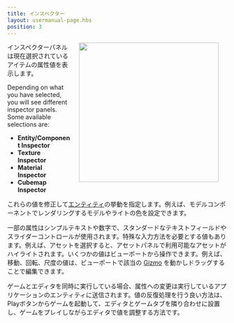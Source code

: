 ```yaml
---
title: インスペクター
layout: usermanual-page.hbs
position: 3
---
```


<img loading="lazy" src="/images/user-manual/editor/inspector/inspector.png" style="float: right; padding: 20px; padding-top: 0px;" width="320">

インスペクターパネルは現在選択されているアイテムの属性値を表示します。

Depending on what you have selected, you will see different inspector panels. Some available selections are:
* **Entity/Component Inspector**
* **Texture Inspector**
* **Material Inspector**
* **Cubemap Inspector**

これらの値を修正して[エンティティ][1]の挙動を指定します。例えば、モデルコンポーネントでレンダリングするモデルやライトの色を設定できます。

一部の属性はシンプルテキストや数字で、スタンダードなテキストフィールドやスライダーコントロールが使用されます。特殊な入力方法を必要とする値もあります。例えば、アセットを選択すると、アセットパネルで利用可能なアセットがハイライトされます。いくつかの値はビューポートから操作できます。例えば、移動、回転、尺度の値は、ビューポートで該当の [Gizmo][2] を動かしドラッグすることで編集できます。

ゲームとエディタを同時に実行している場合、属性への変更は実行しているアプリケーションのエンティティに送信されます。値の反復処理を行う良い方法は、Playボタンからゲームを起動して、エディタとゲームタブを隣り合わせに設置し、ゲームをプレイしながらエディタで値を調整する方法です。

[1]: /user-manual/glossary#entity
[2]: /user-manual/glossary#gizmo
